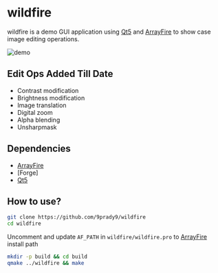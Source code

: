 wildfire
========
wildfire is a demo GUI application using [Qt5] and [ArrayFire] to show case image editing operations.

![demo](./data/demo.gif)

Edit Ops Added Till Date
------------------------
* Contrast modification
* Brightness modification
* Image translation
* Digital zoom
* Alpha blending
* Unsharpmask

Dependencies
------------
* [ArrayFire]
* [Forge]
* [Qt5]

How to use?
-----------
```sh
git clone https://github.com/9prady9/wildfire
cd wildfire
```

Uncomment and update `AF_PATH` in `wildfire/wildfire.pro` to [ArrayFire] install path

```sh
mkdir -p build && cd build
qmake ../wildfire && make
```

[ArrayFire]: https://github.com/arrayfire/arrayfire
[Qt5]: http://qt-project.org/
